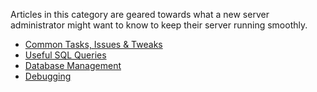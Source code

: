 Articles in this category are geared towards what a new server administrator might want to know to keep their server running smoothly.

- [Common Tasks, Issues & Tweaks](https://github.com/LandSandBoat/server/wiki/Miscellaneous-(Server))
- [Useful SQL Queries](https://github.com/LandSandBoat/server/wiki/Useful-SQL-queries)
- [Database Management](https://github.com/LandSandBoat/server/wiki/Database-Management)
- [Debugging](https://github.com/LandSandBoat/server/wiki/Debugging)
